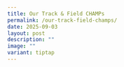 ```yaml
---
title: Our Track & Field CHAMPs
permalink: /our-track-field-champs/
date: 2025-09-03
layout: post
description: ""
image: ""
variant: tiptap
---
```

